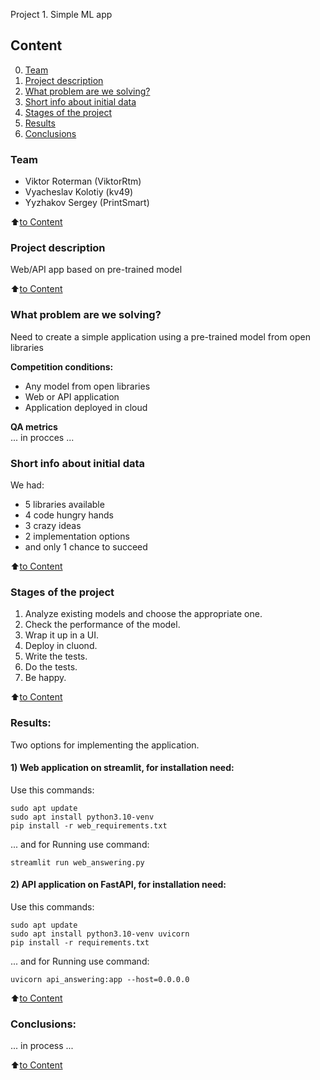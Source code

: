 Project 1. Simple ML app


## Content
0. [Team](README.md#Team)
1. [Project description](README.md#Project-description)
2. [What problem are we solving?](README.md#What-problem-are-we-solving)
3. [Short info about initial data](README.md#Short-info-about-initial-data)
4. [Stages of the project](README.md#Stages-of-the-project)
5. [Results](README.md#Results)
6. [Conclusions](README.md#Conclusions)

### Team
- Viktor Roterman (ViktorRtm)
- Vyacheslav Kolotiy (kv49)
- Yyzhakov Sergey (PrintSmart)

:arrow_up:[to Content](README.md#Content)

### Project description
Web/API app based on pre-trained model

:arrow_up:[to Content](README.md#Content)


### What problem are we solving?
Need to create a simple application using a pre-trained model from open libraries

**Сompetition conditions:**
- Any model from open libraries
- Web or API application
- Application deployed in cloud

**QA metrics**     
... in procces ...


### Short info about initial data
We had:
- 5 libraries available
- 4 code hungry hands
- 3 crazy ideas
- 2 implementation options
- and only 1 chance to succeed

:arrow_up:[to Content](README.md#Content)


### Stages of the project
1. Analyze existing models and choose the appropriate one.
2. Check the performance of the model.
3. Wrap it up in a UI.
4. Deploy in cluond.
5. Write the tests.
6. Do the tests.
7. Be happy.

:arrow_up:[to Content](README.md#Content)


### Results:
Two options for implementing the application. 
#### 1) Web application on streamlit, for installation need:
Use this commands:
```
sudo apt update
sudo apt install python3.10-venv
pip install -r web_requirements.txt
```
... and for Running use command:
```
streamlit run web_answering.py 
```
#### 2) API application on FastAPI, for installation need:
Use this commands:
```
sudo apt update
sudo apt install python3.10-venv uvicorn
pip install -r requirements.txt
```
... and for Running use command:
```
uvicorn api_answering:app --host=0.0.0.0
```

:arrow_up:[to Content](README.md#Content)


### Conclusions:
... in process ...

:arrow_up:[to Content](README.md#Content)

